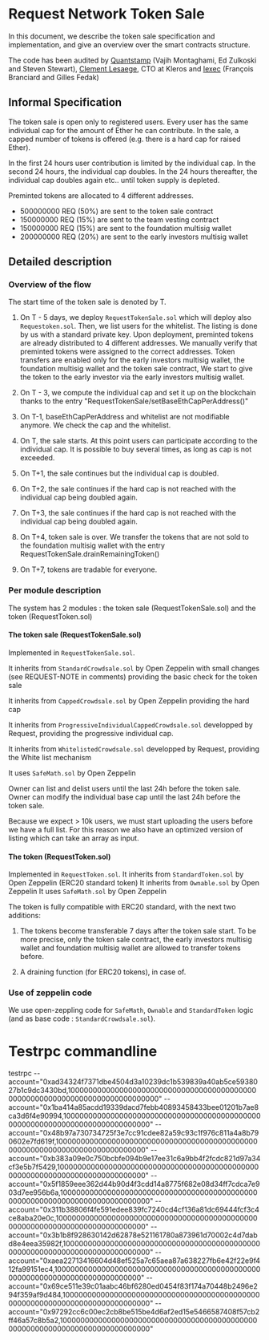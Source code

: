 # Request Network Token Sale
In this document, we describe the token sale specification and implementation,
and give an overview over the smart contracts structure.

The code has been audited by [Quantstamp](https://quantstamp.com/) (Vajih Montaghami, Ed Zulkoski and Steven Stewart), [Clement Lesaege](https://www.linkedin.com/in/cl%C3%A9ment-lesaege-a326b9ab/?ppe=1), CTO at Kleros and [Iexec](http://iex.ec) (François Branciard and
Gilles Fedak)





## Informal Specification
The token sale is open only to registered users.
Every user has the same individual cap for the amount of Ether he can contribute.
In the sale, a capped number of tokens is offered (e.g. there is a hard cap for raised Ether).

In the first 24 hours user contribution is limited by the individual cap.
In the second 24 hours, the individual cap doubles.
In the 24 hours thereafter, the individual cap doubles again etc.. until token supply is depleted.

Preminted tokens are allocated to 4 different addresses.
* 500000000 REQ (50%) are sent to the token sale contract
* 150000000 REQ (15%) are sent to the team vesting contract
* 150000000 REQ (15%) are sent to the foundation multisig wallet
* 200000000 REQ (20%) are sent to the early investors multisig wallet



## Detailed description

### Overview of the flow
The start time of the token sale is denoted by T.

1. On T - 5 days, we deploy `RequestTokenSale.sol` which will deploy also `Requestoken.sol`. Then, we list users for the whitelist.
The listing is done by us with a standard private key.
Upon deployment, preminted tokens are already distributed to 4 different addresses.
We manually verify that preminted tokens were assigned to the correct addresses.
Token transfers are enabled only for the early investors multisig wallet, the foundation multisig wallet and the token sale contract,
We start to give the token to the early investor via the early investors multisig wallet.

2. On T - 3, we compute the individual cap and set it up on the blockchain thanks to the entry "RequestTokenSale/setBaseEthCapPerAddress()"

3. On T-1, baseEthCapPerAddress and whitelist are not modifiable anymore. 
We check the cap and the whitelist.

4. On T, the sale starts. At this point users can participate according to the individual cap.
It is possible to buy several times, as long as cap is not exceeded.
5. On T+1, the sale continues but the individual cap is doubled.
6. On T+2, the sale continues if the hard cap is not reached with the individual cap being doubled again.
7. On T+3, the sale continues if the hard cap is not reached with the individual cap being doubled again.

8. On T+4, token sale is over. 
We transfer the tokens that are not sold to the foundation multisig wallet with the entry RequestTokenSale.drainRemainingToken()

9. On T+7, tokens are tradable for everyone.



### Per module description
The system has 2 modules : the token sale (RequestTokenSale.sol) and the token (RequestToken.sol)

#### The token sale (RequestTokenSale.sol)
Implemented in `RequestTokenSale.sol`. 

It inherits from `StandardCrowdsale.sol` by Open Zeppelin with small changes (see REQUEST-NOTE in comments) providing the basic check for the token sale

It inherits from `CappedCrowdsale.sol` by Open Zeppelin providing the hard cap

It inherits from `ProgressiveIndividualCappedCrowdsale.sol` developped by Request, providing the progressive individual cap.

It inherits from `WhitelistedCrowdsale.sol` developped by Request, providing the White list mechanism

It uses `SafeMath.sol` by Open Zeppelin

Owner can list and delist users until the last 24h before the token sale.
Owner can modify the individual base cap until the last 24h before the token sale.

Because we expect > 10k users, we must start uploading the users before we have a full list.
For this reason we also have an optimized version of listing which can take an array as input.

#### The token (RequestToken.sol)
Implemented in `RequestToken.sol`. 
It inherits from `StandardToken.sol` by Open Zeppelin (ERC20 standard token)
It inherits from `Ownable.sol` by Open Zeppelin
It uses `SafeMath.sol` by Open Zeppelin

The token is fully compatible with ERC20 standard, with the next two additions:
1. The tokens become transferable 7 days after the token sale start.
To be more precise, only the token sale contract, the early investors multisig wallet and foundation multisig wallet are allowed to transfer tokens before.

2. A draining function (for ERC20 tokens), in case of.

### Use of zeppelin code
We use open-zeppling code for `SafeMath`, `Ownable` and `StandardToken` logic (and as base code : `StandardCrowdsale.sol`).

# Testrpc commandline
testrpc 
--account="0xad34324f7371dbe4504d3a10239dc1b539839a40ab5ce5938027b1c9dc3430bd,10000000000000000000000000000000000000000000000000000000000000000000000000000" 
--account="0x1ba414a85acdd19339dacd7febb40893458433bee01201b7ae8ca3d6f4e90994,10000000000000000000000000000000000000000000000000000000000000000000000000000"
--account="0x48b97a730734725f3e7cc91cdee82a59c93c1f976c811a4a8b790602e7fd619f,10000000000000000000000000000000000000000000000000000000000000000000000000000"
--account="0xb383a09e0c750bcbfe094b9e17ee31c6a9bb4f2fcdc821d97a34cf3e5b7f5429,10000000000000000000000000000000000000000000000000000000000000000000000000000"
--account="0x5f1859eee362d44b90d4f3cdd14a8775f682e08d34ff7cdca7e903d7ee956b6a,10000000000000000000000000000000000000000000000000000000000000000000000000000"
--account="0x311b38806f4fe591edee839fc7240cd4cf136a81dc69444fcf3c4ce8aba20e0c,10000000000000000000000000000000000000000000000000000000000000000000000000000"
--account="0x3b1b8f928630142d62878e521161780a873961d70002c4d7dabd8e4eea35982f,10000000000000000000000000000000000000000000000000000000000000000000000000000"
--account="0xaea22713416604d48ef525a7c65aea87a638227fb6e42f22e9f412fa99151ec4,10000000000000000000000000000000000000000000000000000000000000000000000000000"
--account="0x69ce511e39c01aabc46bf6280ed0454f83f174a70448b2496e294f359af9d484,10000000000000000000000000000000000000000000000000000000000000000000000000000"
--account="0x97292cc6c00ec2cb8be515be4d6af2ed15e5466587408f57cb2ff46a57c8b5a2,10000000000000000000000000000000000000000000000000000000000000000000000000000" 
